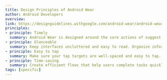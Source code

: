 ```yaml
---
title: Design Principles of Android Wear
author: Android Developers
overview:
link: https://designguidelines.withgoogle.com/android-wear/android-wear/creative-vision.html#creative-vision-easy-to-tap
principles:
- principle: Timely
  summary: Android Wear is designed around the core actions of suggest and demand. Wearables provide the right information at the right time, allowing users to be more connected to both the online and real worlds.
- principle: Glanceable
  summary: Keep interfaces uncluttered and easy to read. Organize information using a clear information hierarchy.
- principle: Easy to tap
  summary: Make sure your tap targets are well-spaced and easy to tap. Avoid relying on a large amount of user input to use the app.
- principle: Time-saving
  summary: Create efficient flows that help users complete tasks quickly. Avoid creating complex experiences that rely on multiple steps to get a task done.
tags: [specific]
---
```

